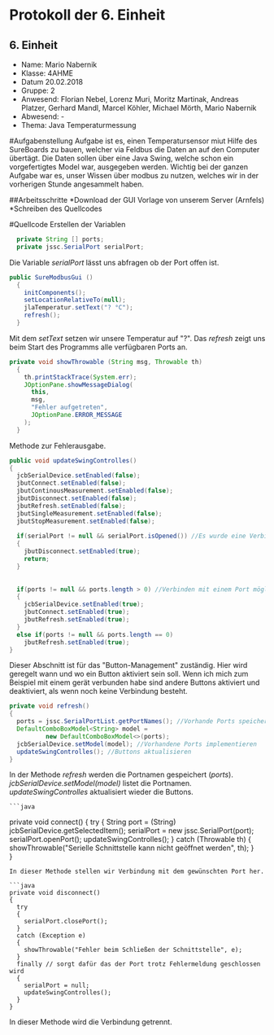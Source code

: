 # Protokoll der 6. Einheit

## 6. Einheit

* Name: Mario Nabernik  
* Klasse: 4AHME  
* Datum 20.02.2018  
* Gruppe: 2  
* Anwesend:  Florian Nebel, Lorenz Muri, Moritz Martinak, Andreas Platzer, Gerhard Mandl, Marcel Köhler, Michael Mörth, Mario Nabernik
* Abwesend: -
* Thema: Java Temperaturmessung

#Aufgabenstellung
Aufgabe ist es, einen Temperatursensor miut Hilfe des SureBoards zu bauen, welcher via Feldbus die Daten an auf den Computer übertägt.
Die Daten sollen über eine Java Swing, welche schon ein vorgefertigtes Model war, ausgegeben werden.
Wichtig bei der ganzen Aufgabe war es, unser Wissen über modbus zu nutzen, welches wir in der vorherigen Stunde angesammelt haben.

##Arbeitsschritte
*Download der GUI Vorlage von unserem Server (Arnfels)
*Schreiben des Quellcodes

#Quellcode
Erstellen der Variablen
```java
  private String [] ports;
  private jssc.SerialPort serialPort;
```  
Die Variable _serialPort_ lässt uns abfragen ob der Port offen ist.

```java
public SureModbusGui ()
  {
    initComponents();
    setLocationRelativeTo(null);
    jlaTemperatur.setText("? °C");
    refresh();
  }
```  
Mit dem _setText_ setzen wir unsere Temperatur auf "?".
Das _refresh_ zeigt uns beim Start des Programms alle verfügbaren Ports an.

```java
private void showThrowable (String msg, Throwable th)
  {
    th.printStackTrace(System.err);
    JOptionPane.showMessageDialog(
      this,
      msg,
      "Fehler aufgetreten", 
      JOptionPane.ERROR_MESSAGE
    );
  }
  ``` 
  Methode zur Fehlerausgabe.
  
  ```java
  public void updateSwingControlles()
  {
    jcbSerialDevice.setEnabled(false);
    jbutConnect.setEnabled(false);
    jbutContinousMeasurement.setEnabled(false);
    jbutDisconnect.setEnabled(false);
    jbutRefresh.setEnabled(false);
    jbutSingleMeasurement.setEnabled(false);
    jbutStopMeasurement.setEnabled(false);
    
    if(serialPort != null && serialPort.isOpened()) //Es wurde eine Verbindung mit einem Port erstellt -> Trennen möglich
    {
      jbutDisconnect.setEnabled(true);
      return;
    }
      
    
    if(ports != null && ports.length > 0) //Verbinden mit einem Port möglich
    {
      jcbSerialDevice.setEnabled(true);
      jbutConnect.setEnabled(true);
      jbutRefresh.setEnabled(true);
    }
    else if(ports != null && ports.length == 0)
      jbutRefresh.setEnabled(true);
  }
  ```
  Dieser Abschnitt ist für das "Button-Management" zuständig. Hier wird geregelt wann und wo ein Button aktiviert sein soll.
  Wenn ich mich zum Beispiel mit einem gerät verbunden habe sind andere Buttons aktiviert und deaktiviert, als wenn noch keine Verbindung besteht.
  
  ```java
  private void refresh()
  {
    ports = jssc.SerialPortList.getPortNames(); //Vorhande Ports speichern
    DefaultComboBoxModel<String> model = 
            new DefaultComboBoxModel<>(ports); 
    jcbSerialDevice.setModel(model); //Vorhandene Ports implementieren
    updateSwingControlles(); //Buttons aktualisieren
  }
  ```
  In der Methode _refresh_ werden die Portnamen gespeichert (_ports_).
  _jcbSerialDevice.setModel(model)_ listet die Portnamen.
  _updateSwingControlles_ aktualisiert wieder die Buttons.
  
    ```java
private void connect()
  {
    try
    {
      String port = (String) jcbSerialDevice.getSelectedItem();
      serialPort = new jssc.SerialPort(port);
      serialPort.openPort();
      updateSwingControlles();
    }
    catch (Throwable th)
    {
      showThrowable("Serielle Schnittstelle kann nicht geöffnet werden", th);
    }    
  }
  ```
 In dieser Methode stellen wir Verbindung mit dem gewünschten Port her.
 
 ```java
  private void disconnect()
  {
    try
    {
      serialPort.closePort();
    }
    catch (Exception e)
    {
      showThrowable("Fehler beim Schließen der Schnittstelle", e);
    }
    finally // sorgt dafür das der Port trotz Fehlermeldung geschlossen wird
    {
      serialPort = null;
      updateSwingControlles();
    }
  }
```  
In dieser Methode wird die Verbindung getrennt.

